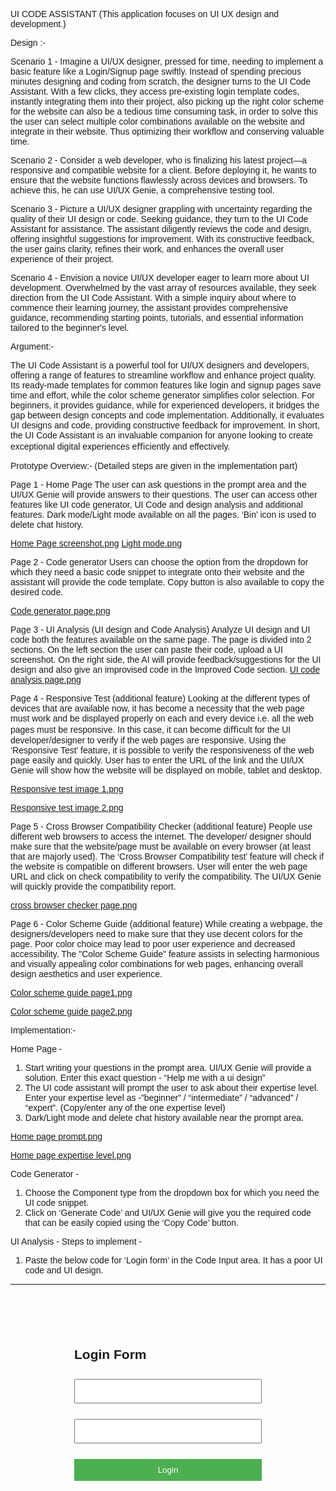 UI CODE ASSISTANT
(This application focuses on UI UX design and development.)


Design :-

Scenario 1 - Imagine a UI/UX designer, pressed for time, needing to implement a basic feature like a Login/Signup page swiftly. Instead of spending precious minutes designing and coding from scratch, the designer turns to the UI Code Assistant. With a few clicks, they access pre-existing login template codes, instantly integrating them into their project, also picking up the right color scheme for the website can also be a tedious time consuming task, in order to solve this the user can select multiple color combinations available on the website and integrate in their website. Thus optimizing their workﬂow and conserving valuable time.

Scenario 2 - Consider a web developer, who is ﬁnalizing his latest project—a responsive and compatible website for a client. Before deploying it, he wants to ensure that the website functions ﬂawlessly across devices and browsers. To achieve this, he can use UI/UX Genie, a comprehensive testing tool.

Scenario 3 - Picture a UI/UX designer grappling with uncertainty regarding the quality of their UI design or code. Seeking guidance, they turn to the UI Code Assistant for assistance. The assistant diligently reviews the code and design, offering insightful suggestions for improvement. With its constructive feedback, the user gains clarity, reﬁnes their work, and enhances the overall user experience of their project.

Scenario 4 - Envision a novice UI/UX developer eager to learn more about UI development. Overwhelmed by the vast array of resources available, they seek direction from the UI Code Assistant. With a simple inquiry about where to commence their learning journey, the assistant provides comprehensive guidance, recommending starting points, tutorials, and essential information tailored to the beginner's level.

Argument:-

The UI Code Assistant is a powerful tool for UI/UX designers and developers, offering a range of features to streamline workﬂow and enhance project quality. Its ready-made templates for common features like login and signup pages save time and effort, while the color scheme generator simpliﬁes color selection. For beginners, it provides guidance, while for experienced developers, it bridges the gap between design concepts and code implementation. Additionally, it evaluates UI designs and code, providing constructive feedback for improvement. In short, the UI Code Assistant is an invaluable companion for anyone looking to create exceptional digital experiences eﬃciently and effectively.

Prototype Overview:- (Detailed steps are given in the implementation part)

Page 1 - Home Page
The user can ask questions in the prompt area and the UI/UX Genie will provide answers to their questions. The user can access other features like UI code generator, UI Code and design analysis and additional features.
Dark mode/Light mode available on all the pages. ‘Bin’ icon is used to delete chat history.

[Home Page screenshot.png](https://github.com/miloni1211/UI-Code-Assistant/raw/master/ReadMe-Images/Home-page.png)
[Light mode.png](https://github.com/miloni1211/UI-Code-Assistant/raw/master/ReadMe-Images/Light-mode.png)

Page 2 - Code generator 
Users can choose the option from the dropdown for which they need a basic code snippet to integrate onto their website and the assistant will provide the code template. Copy button is also available to copy the desired code.

[Code generator page.png](https://github.com/miloni1211/UI-Code-Assistant/raw/master/ReadMe-Images/Code-generator.png)
 
Page 3 - UI Analysis (UI design and Code Analysis)
Analyze UI design and UI code both the features available on the same page. The page is divided into 2 sections. On the left section the user can paste their code, upload a UI screenshot. On the right side, the AI will provide feedback/suggestions for the UI design and also give an improvised code in the Improved Code section.
[UI code analysis page.png](https://github.com/miloni1211/UI-Code-Assistant/raw/master/ReadMe-Images/UI-design-analysis.png)

Page 4 - Responsive Test (additional feature)
Looking at the different types of devices that are available now, it has become a necessity that the web page must work and be displayed properly on each and every device i.e. all the web pages must be responsive. In this case, it can become diﬃcult for the UI developer/designer to verify if the web pages are responsive. Using the ‘Responsive Test’ feature, it is possible to verify the responsiveness of the web page easily and quickly. User has to enter the URL of the link and the UI/UX Genie will show how the website will be displayed on mobile, tablet and desktop.

[Responsive test image 1.png](https://github.com/miloni1211/UI-Code-Assistant/raw/master/ReadMe-Images/Responsive-test-img1.png)

[Responsive test image 2.png](https://github.com/miloni1211/UI-Code-Assistant/raw/master/ReadMe-Images/Responsive-test-img2.png)

Page 5 - Cross Browser Compatibility Checker (additional feature)
People use different web browsers to access the internet. The developer/ designer should make sure that the website/page must be available on every browser (at least that are majorly used). The ‘Cross Browser Compatibility test’ feature will check if the website is compatible on different browsers. User will enter the web page URL and click on check compatibility to verify the compatibility. The UI/UX Genie will quickly provide the compatibility report.

[cross browser checker page.png](https://github.com/miloni1211/UI-Code-Assistant/raw/master/ReadMe-Images/Cross-browser-comapatibility-checker.png)

Page 6 - Color Scheme Guide (additional feature)
While creating a webpage, the designers/developers need to make sure that they use decent colors for the page. Poor color choice may lead to poor user experience and decreased accessibility. The "Color Scheme Guide" feature assists in selecting harmonious and visually appealing color combinations for web pages, enhancing overall design aesthetics and user experience.

[Color scheme guide page1.png](https://github.com/miloni1211/UI-Code-Assistant/raw/master/ReadMe-Images/Color-scheme-guide-img1.png)

[Color scheme guide page2.png](https://github.com/miloni1211/UI-Code-Assistant/raw/master/ReadMe-Images/Color-scheme-guide-img2.png)

Implementation:-

Home Page -
1.	Start writing your questions in the prompt area. UI/UX Genie will provide a solution. Enter this exact question - “Help me with a ui design”
2.	The UI code assistant will prompt the user to ask about their expertise level.
Enter your expertise level as -”beginner” / “intermediate” / “advanced” / “expert”. (Copy/enter any of the one expertise level)
3.	Dark/Light mode and delete chat history available near the prompt area.
   
[Home page prompt.png](https://github.com/miloni1211/UI-Code-Assistant/raw/master/ReadMe-Images/Home-implement-img1.png)

[Home page expertise level.png](https://github.com/miloni1211/UI-Code-Assistant/raw/master/ReadMe-Images/Home-implement-img2.png)

Code Generator -
1.	Choose the Component type from the dropdown box for which you need the UI code snippet.
2.	Click on ‘Generate Code’ and UI/UX Genie will give you the required code that can be easily copied using the ‘Copy Code’ button.

UI Analysis -
Steps to implement -

1.	Paste the below code for ‘Login form’ in the Code Input area. It has a poor UI code and UI design.
-------------------------------------------------------------------------------------------------------------------------------------------------------
<!DOCTYPE html>
<html lang="en">
<head>
<meta charset="UTF-8">
<meta name="viewport" content="width=device-width, initial-scale=1.0">
<title>Login Page</title>
<style> body {
font-family: Arial, sans-serif;
}
.container { width: 300px;
margin: 100px auto;
}
input[type="text"], input[type="password"], input[type="submit"] { width: 100%;
padding: 10px; margin: 10px 0;
box-sizing: border-box;
}
input[type="submit"] { background-color: #4CAF50; color: white;
border: none; cursor: pointer;
}
.error { color: red;
font-size: 14px; margin-top: 5px;
}
</style>
</head>
<body>
<div class="container">
<h2>Login Form</h2>
<form id="loginForm">
<input type="text" id="username" name="username" required>
<div id="usernameError" class="error"></div>
<input type="password" id="password" name="password" required>
<div id="passwordError" class="error"></div>
<input type="submit" value="Login">
</form>
<div id="loginMessage"></div>
</div>
<script>
document.getElementById("loginForm").addEventListener("submit", function(event)) { event.preventDefault();
var username = document.getElementById("username").value; var password = document.getElementById("password").value; document.getElementById("usernameError").innerHTML = ""; document.getElementById("passwordError").innerHTML = ""; if (!username) {
document.getElementById("usernameError").innerHTML = "Please enter your username.";
return;
}
if (!password) {
document.getElementById("passwordError").innerHTML = "Please enter your
password return;
}
}
-------------------------------------------------------------------------------------------------------------------------------------------------------
Output for the above code -
 
[Login form.png](https://github.com/miloni1211/UI-Code-Assistant/raw/master/UI-Code-Assistant/Screenshot-1.jpg)

2.	Choose ‘Screenshot1.jpg’ from the folder and click on Analyze button. (you can upload any image)
3.	Under the Analysis & Suggestions section, the UI/UX Genie will provide suggestions about the UI design and to improve user experience.
4.	The UI/UX Genie will analyze the code and provide improved code under the Improved code section. (Our page is not providing the complete improved code. Instead it is only giving a small part of the code that will improve the UI.)
5.	The code can be copied using the ‘Copy Code’ button.
6.	An alert box appears conﬁrming that the code is copied to the clipboard.
   
[Code generator componenet type.png](https://github.com/miloni1211/UI-Code-Assistant/raw/master/ReadMe-Images/Codegenerator-img1.png)

[Generate code.png](https://github.com/miloni1211/UI-Code-Assistant/raw/master/ReadMe-Images/Codegenerator-img2.png)

[Copy code.png](https://github.com/miloni1211/UI-Code-Assistant/raw/master/ReadMe-Images/Codegenerator-img3.png)

Explore more features (Additional Features) -

A.	Responsive Test -
 
1.	Copy the URL - ‘https://www.amazon.com/’ in the search bar and click on the ‘Preview Website’ button.
2.	The mobile preview, tablet preview and desktop preview of the web page will be displayed. (Additional devices can be added for preview).
3.	If you directly click on the preview website without entering the URL, an alert message is displayed ‘Please enter a URL to preview.

[Mobile and Tablet preview.png](https://github.com/miloni1211/UI-Code-Assistant/raw/master/ReadMe-Images/Responsive-website-img1.png)

[Desktop preview.png](https://github.com/miloni1211/UI-Code-Assistant/raw/master/ReadMe-Images/Responsive-website-img2.png)

B.	Cross Browser Compatibility Checker -
1.	Copy the URL - ‘https://www.amazon.com/’ and click on the ‘Check compatibility’ button to view Compatibility check results. (We have displayed an example of how the compatibility results can be displayed.)
2.	The user can either copy the URL or copy the HTML code.
   
[Cross browser.png](https://github.com/miloni1211/UI-Code-Assistant/raw/master/ReadMe-Images/Cross-browser-test-img1.png)

C.	Color Scheme Guide -
1.	This page displays a set of colors that can be used for your website. Click on ‘Copy color Set 1’ to copy the hex values of the colors in set 1.
2.	Scroll down to explore more color sets and copy the hex values.
3.	The user can get an idea on which color combinations would be perfectly suitable for their website.
   
[Color guide.png](https://github.com/miloni1211/UI-Code-Assistant/raw/master/ReadMe-Images/Color-scheme-guide-img1.png)

[Color guide.png](https://github.com/miloni1211/UI-Code-Assistant/raw/master/ReadMe-Images/Color-scheme-guide-img2.png)

